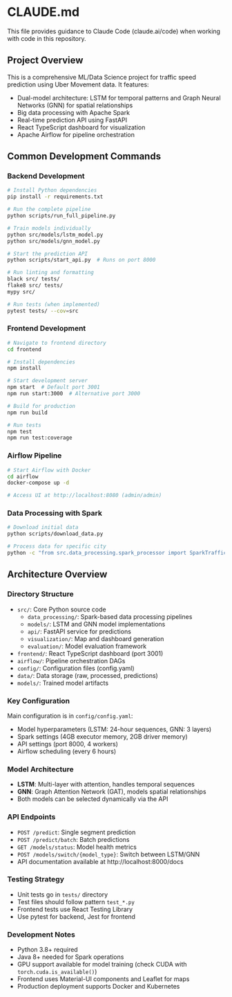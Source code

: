 # CLAUDE.md

This file provides guidance to Claude Code (claude.ai/code) when working with code in this repository.

## Project Overview

This is a comprehensive ML/Data Science project for traffic speed prediction using Uber Movement data. It features:
- Dual-model architecture: LSTM for temporal patterns and Graph Neural Networks (GNN) for spatial relationships
- Big data processing with Apache Spark
- Real-time prediction API using FastAPI
- React TypeScript dashboard for visualization
- Apache Airflow for pipeline orchestration

## Common Development Commands

### Backend Development

```bash
# Install Python dependencies
pip install -r requirements.txt

# Run the complete pipeline
python scripts/run_full_pipeline.py

# Train models individually
python src/models/lstm_model.py
python src/models/gnn_model.py

# Start the prediction API
python scripts/start_api.py  # Runs on port 8000

# Run linting and formatting
black src/ tests/
flake8 src/ tests/
mypy src/

# Run tests (when implemented)
pytest tests/ --cov=src
```

### Frontend Development

```bash
# Navigate to frontend directory
cd frontend

# Install dependencies
npm install

# Start development server
npm start  # Default port 3001
npm run start:3000  # Alternative port 3000

# Build for production
npm run build

# Run tests
npm test
npm run test:coverage
```

### Airflow Pipeline

```bash
# Start Airflow with Docker
cd airflow
docker-compose up -d

# Access UI at http://localhost:8080 (admin/admin)
```

### Data Processing with Spark

```bash
# Download initial data
python scripts/download_data.py

# Process data for specific city
python -c "from src.data_processing.spark_processor import SparkTrafficProcessor; processor = SparkTrafficProcessor(); processor.process_city_data('san_francisco')"
```

## Architecture Overview

### Directory Structure
- `src/`: Core Python source code
  - `data_processing/`: Spark-based data processing pipelines
  - `models/`: LSTM and GNN model implementations
  - `api/`: FastAPI service for predictions
  - `visualization/`: Map and dashboard generation
  - `evaluation/`: Model evaluation framework
- `frontend/`: React TypeScript dashboard (port 3001)
- `airflow/`: Pipeline orchestration DAGs
- `config/`: Configuration files (config.yaml)
- `data/`: Data storage (raw, processed, predictions)
- `models/`: Trained model artifacts

### Key Configuration
Main configuration is in `config/config.yaml`:
- Model hyperparameters (LSTM: 24-hour sequences, GNN: 3 layers)
- Spark settings (4GB executor memory, 2GB driver memory)
- API settings (port 8000, 4 workers)
- Airflow scheduling (every 6 hours)

### Model Architecture
- **LSTM**: Multi-layer with attention, handles temporal sequences
- **GNN**: Graph Attention Network (GAT), models spatial relationships
- Both models can be selected dynamically via the API

### API Endpoints
- `POST /predict`: Single segment prediction
- `POST /predict/batch`: Batch predictions
- `GET /models/status`: Model health metrics
- `POST /models/switch/{model_type}`: Switch between LSTM/GNN
- API documentation available at http://localhost:8000/docs

### Testing Strategy
- Unit tests go in `tests/` directory
- Test files should follow pattern `test_*.py`
- Frontend tests use React Testing Library
- Use pytest for backend, Jest for frontend

### Development Notes
- Python 3.8+ required
- Java 8+ needed for Spark operations
- GPU support available for model training (check CUDA with `torch.cuda.is_available()`)
- Frontend uses Material-UI components and Leaflet for maps
- Production deployment supports Docker and Kubernetes
